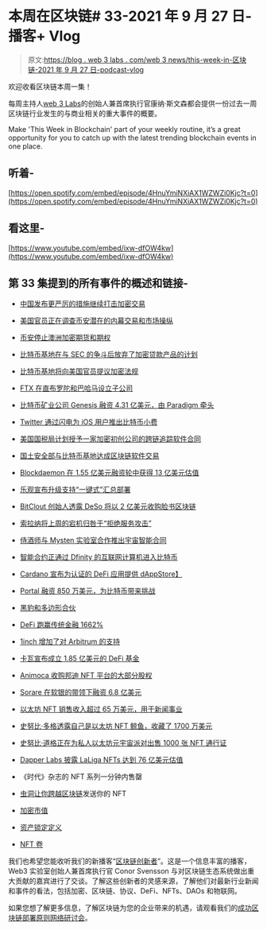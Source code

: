 # 本周在区块链# 33-2021 年 9 月 27 日-播客+ Vlog

> 原文:[https://blog . web 3 labs . com/web 3 news/this-week-in-区块链-2021 年 9 月 27 日-podcast-vlog](https://blog.web3labs.com/web3news/this-week-in-blockchain-27th-september-2021-podcast-vlog)

欢迎收看区块链本周一集！

每周主持人[](https://twitter.com/conors10%E2%80%8B%E2%80%8B)[web 3 Labs](https://www.web3labs.com/)的创始人兼首席执行官康纳·斯文森都会提供一份过去一周区块链行业发生的与商业相关的重大事件的概要。

Make 'This Week in Blockchain' part of your weekly routine, it’s a great opportunity for you to catch up with the latest trending blockchain events in one place.

## 听着-

[https://open.spotify.com/embed/episode/4HnuYmiNXiAX1WZWZi0Kjc?t=0](https://open.spotify.com/embed/episode/4HnuYmiNXiAX1WZWZi0Kjc?t=0)

## 看这里-

[https://www.youtube.com/embed/ixw-dfOW4kw](https://www.youtube.com/embed/ixw-dfOW4kw)

## 第 33 集提到的所有事件的概述和链接-

*   [中国发布更严厉的措施继续打击加密交易](https://www.theblockcrypto.com/linked/118581/china-issues-tougher-measures-to-keep-cracking-down-on-crypto-trading)

*   [美国官员正在调查币安潜在的内幕交易和市场操纵](https://www.theblockcrypto.com/linked/118040/us-officials-now-investigating-binance-for-potential-insider-trading-market-manipulation-report)

*   [币安停止澳洲加密期货和期权](https://cointelegraph.com/news/binance-to-cease-crypto-futures-and-options-in-australia)

*   [比特币基地在与 SEC 的争斗后放弃了加密贷款产品的计划](https://www.theblockcrypto.com/linked/118091/coinbase-drops-plans-for-crypto-lending-product-after-sec-tussle)

*   [比特币基地将向美国官员提议加密法规](https://www.coindesk.com/policy/2021/09/21/coinbase-to-propose-crypto-regulations-to-us-officials-sources/)

*   [FTX 在直布罗陀和巴哈马设立子公司](https://decrypt.co/81328/crypto-exchange-ftx-establishes-subsidiaries-gibraltar-bahamas)

*   [比特币矿业公司 Genesis 融资 4.31 亿美元，由 Paradigm 牵头](https://www.theblockcrypto.com/linked/118262/genesis-bitcoin-miner-funding-paradigm)

*   [Twitter 通过闪电为 iOS 用户推出比特币小费](https://www.theblockcrypto.com/post/118450/twitter-rolls-out-bitcoin-tipping-for-ios-users-via-lightning-looks-to-nfts-for-the-future)

*   [美国国税局计划授予一家加密初创公司的跨链追踪软件合同](https://www.theblockcrypto.com/linked/118092/the-irs-says-it-plans-to-award-contract-for-crypto-startups-cross-chain-tracing-software)

*   [国土安全部与比特币基地达成区块链软件交易](https://www.theblockcrypto.com/linked/118068/homeland-security-coinbase-deal-blockchain-analytics-software)

*   [Blockdaemon 在 1.55 亿美元融资轮中获得 13 亿美元估值](https://www.coindesk.com/business/2021/09/21/blockchain-infrastructure-firm-blockdaemon-nabs-13b-valuation-in-155m-funding-round/)

*   [乐观宣布升级支持“一键式”汇总部署](https://cointelegraph.com/news/optimism-announces-upgrades-enabling-one-click-roll-up-deployment)

*   [BitClout 创始人透露 DeSo 将以 2 亿美元收购脸书区块链](https://decrypt.co/81380/bitclout-deso-blockchain-diamondhands)

*   [索拉纳将上周的宕机归咎于“拒绝服务攻击”](https://decrypt.co/81375/solana-blames-denial-of-service-attack-for-last-weeks-downtime)

*   [侍酒师与 Mysten 实验室合作推出宇宙智能合同](https://cointelegraph.com/news/sommelier-partners-with-mysten-labs-to-launch-cosmos-smart-contracts)

*   [智能合约正通过 Dfinity 的互联网计算机进入比特币](https://cointelegraph.com/news/smart-contracts-are-coming-to-bitcoin-through-dfinity-s-internet-computer)

*   [Cardano 宣布为认证的 DeFi 应用提供 dAppStore】](https://cryptobriefing.com/cardano-announces-dappstore-for-certified-defi-applications)

*   [Portal 融资 850 万美元，为比特币带来挑战](https://decrypt.co/81409/coinbase-leads-8-5m-raise-crypto-project-bringing-defi-bitcoin)

*   [黑豹和多边形合伙](https://www.coinspeaker.com/panther-and-polygon-are-taking-privacy-to-new-heights-in-defi/)

*   [DeFi 跑赢传统金融 1662%](https://tokenist.com/defi-outperforms-traditional-finance-by-1662/)

*   [1inch 增加了对 Arbitrum 的支持](https://decrypt.co/81547/dex-aggregator-1inch-adds-support-ethereum-scaling-solution-arbitrum)

*   [卡瓦宣布成立 1.85 亿美元的 DeFi 基金](https://cryptoslate.com/kava-announces-185-million-defi-fund-following-similar-moves-by-fantom-algorand/)

*   [Animoca 收购邦迪 NFT 平台的大部分股权](https://www.ledgerinsights.com/blockchain-firm-animoca-acquires-majority-of-bondly-nft-platform/)

*   [Sorare 在软银的带领下融资 6.8 亿美元](https://www.theblockcrypto.com/post/118094/fantasy-soccer-nft-sorare-scores-680-million-raise-softbank)

*   [以太坊 NFT 销售收入超过 65 万美元，用于新闻事业](https://decrypt.co/81358/ethereum-nft-sales-yield-over-650k-for-journalistic-causes)

*   [史努比·多格透露自己是以太坊 NFT 鲸鱼，收藏了 1700 万美元](https://decrypt.co/81478/snoop-dogg-ethereum-nft-whale-cozomo-medici)

*   [史努比·道格正在为私人以太坊元宇宙派对出售 1000 张 NFT 通行证](https://decrypt.co/81720/snoop-dogg-1000-nft-passes-private-ethereum-metaverse-party)

*   [Dapper Labs 披露 LaLiga NFTs 达到 76 亿美元估值](https://decrypt.co/81490/nba-top-shot-dapper-labs-laliga-nfts-250m-funding)

*   《时代》杂志的 NFT 系列一分钟内售罄

*   [虫洞让你跨越区块链](https://decrypt.co/81764/ethereum-solana-wormhole-send-nfts-across-blockchains)发送你的 NFT

*   [加密市值](https://coinmarketcap.com/charts/)

*   [资产锁定定义](https://defipulse.com/)

*   [NFT 卷](https://nonfungible.com/market/history)

我们也希望您能收听我们的新播客“[区块链创新者](https://podcast.web3labs.com/)”。这是一个信息丰富的播客，Web3 实验室创始人兼首席执行官 Conor Svensson 与对区块链生态系统做出重大贡献的嘉宾进行了交谈。了解这些创新者的灵感来源，了解他们对最新行业新闻和事件的看法，包括加密、区块链、协议、DeFi、NFTs、DAOs 和物联网。

如果您想了解更多信息，了解区块链为您的企业带来的机遇，请观看我们的[成功区块链部署原则网络研讨会](https://www.web3labs.com/principles-webinar)。